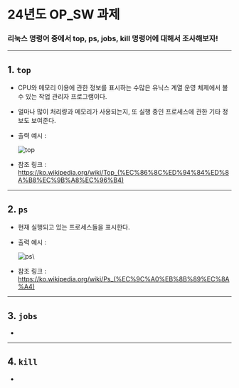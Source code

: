 
24년도 OP_SW 과제
=
### 리눅스 명령어 중에서 top, ps, jobs, kill 명령어에 대해서 조사해보자!
---

## 1. `top`
   + CPU와 메모리 이용에 관한 정보를 표시하는 수많은 유닉스 계열 운영 체제에서 볼 수 있는 작업 관리자 프로그램이다.
   + 얼마나 많이 처리량과 메모리가 사용되는지, 또 실행 중인 프로세스에 관한 기타 정보도 보여준다.
   + 출력 예시 :

     
     ![top](https://github.com/juuyuul/OS_SW_24/assets/166657497/1ee5e8bf-e742-4a3f-a997-32a0965b9f5a)
   + 참조 링크 : <https://ko.wikipedia.org/wiki/Top_(%EC%86%8C%ED%94%84%ED%8A%B8%EC%9B%A8%EC%96%B4)>
---
## 2. `ps`
   + 현재 실행되고 있는 프로세스들을 표시한다.
   + 출력 예시 :

     
     ![ps](https://github.com/juuyuul/OS_SW_24/assets/166657497/e8d4cf69-ccb0-4e2d-939d-4c1bddcb5c47)\
   + 참조 링크 : <https://ko.wikipedia.org/wiki/Ps_(%EC%9C%A0%EB%8B%89%EC%8A%A4)>
---
## 3. `jobs`
   +
---
## 4. `kill`
   +

